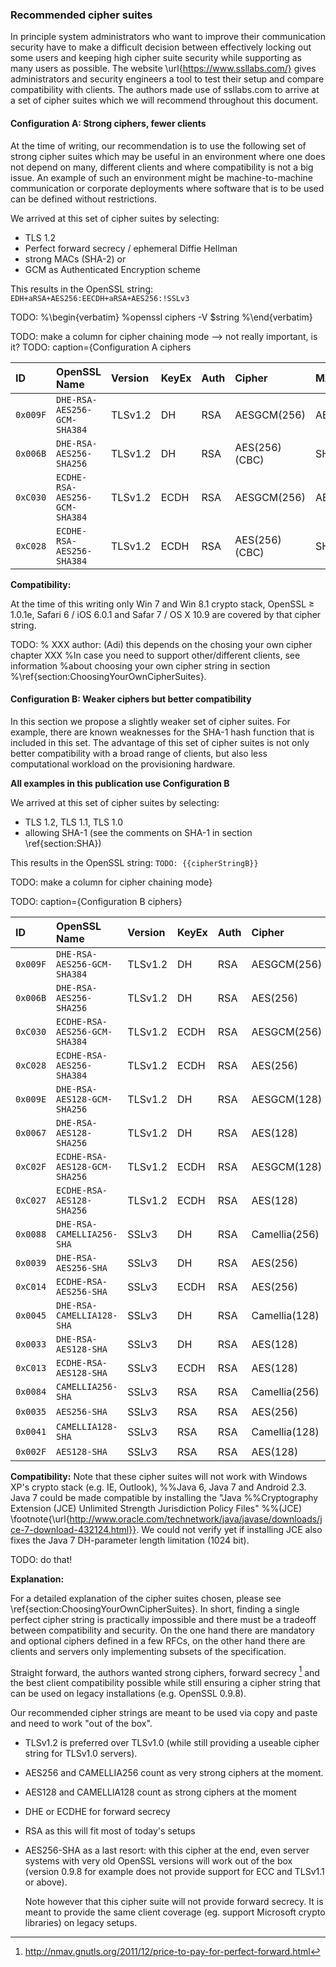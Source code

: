 ### Recommended cipher suites

In principle system administrators who want to improve their communication security
have to make a difficult decision between effectively locking out some users and 
keeping high cipher suite security while supporting as many users as possible.
The website \url{https://www.ssllabs.com/} gives administrators and security engineers
a tool to test their setup and compare compatibility with clients. The authors made 
use of ssllabs.com to arrive at a set of cipher suites which we will recommend 
throughout this document.

<!-- Caution: these settings can only represent a subjective
choice of the authors at the time of writing. It might be a wise choice to
select your own and review cipher suites based on the instructions in section
\ref{section:ChoosingYourOwnCipherSuites}} -->


#### Configuration A: Strong ciphers, fewer clients

At the time of writing, our recommendation is to use the following set of strong cipher
suites which may be useful in an environment where one does not depend on many,
different clients and where compatibility is not a big issue.  An example
of such an environment might be machine-to-machine communication or corporate
deployments where software that is to be used can be defined without restrictions.


We arrived at this set of cipher suites by selecting:

  * TLS 1.2
  * Perfect forward secrecy / ephemeral Diffie Hellman
  * strong MACs (SHA-2) or
  * GCM as Authenticated Encryption scheme

This results in the OpenSSL string: `EDH+aRSA+AES256:EECDH+aRSA+AES256:!SSLv3`

TODO:
%\begin{verbatim}
%openssl ciphers -V $string
%\end{verbatim}



TODO: make a column for cipher chaining mode --> not really important, is it?
TODO: caption={Configuration A ciphers

| ID     | OpenSSL Name                  | Version | KeyEx | Auth | Cipher         | MAC    |
|:-------|:------------------------------|:--------|:------|:-----|:---------------|:-------|
`0x009F` | `DHE-RSA-AES256-GCM-SHA384`   | TLSv1.2 | DH    | RSA  | AESGCM(256)    | AEAD   |
`0x006B` | `DHE-RSA-AES256-SHA256`       | TLSv1.2 | DH    | RSA  | AES(256) (CBC) | SHA256 |
`0xC030` | `ECDHE-RSA-AES256-GCM-SHA384` | TLSv1.2 | ECDH  | RSA  | AESGCM(256)    | AEAD   |
`0xC028` | `ECDHE-RSA-AES256-SHA384`     | TLSv1.2 | ECDH  | RSA  | AES(256) (CBC) | SHA384 |

**Compatibility:**

At the time of this writing only Win 7 and Win 8.1 crypto stack,
OpenSSL &ge; 1.0.1e, Safari 6 / iOS 6.0.1 and Safar 7 / OS X 10.9
are covered by that cipher string.

TODO:
% XXX author: (Adi) this depends on the chosing your own cipher chapter XXX
%In case you need to support other/different clients, see information
%about choosing your own cipher string in section
%\ref{section:ChoosingYourOwnCipherSuites}.

#### Configuration B: Weaker ciphers but better compatibility

In this section we propose a slightly weaker set of cipher suites.  For
example, there are known weaknesses for the SHA-1 hash function that is
included in this set.  The advantage of this set of cipher suites is not only
better compatibility with a broad range of clients, but also less computational
workload on the provisioning hardware.


**All examples in this publication use Configuration B**

We arrived at this set of cipher suites by selecting:

  * TLS 1.2, TLS 1.1, TLS 1.0
  * allowing SHA-1 (see the comments on SHA-1 in section \ref{section:SHA})

This results in the OpenSSL string:
`TODO: {{cipherStringB}}`

TODO: make a column for cipher chaining mode}

TODO: caption={Configuration B ciphers}

| ID       | OpenSSL Name                  | Version | KeyEx | Auth | Cipher          | MAC    |
|:---------|:------------------------------|:--------|:------|:-----|:----------------|:-------|
| `0x009F` | `DHE-RSA-AES256-GCM-SHA384`   | TLSv1.2 | DH    | RSA  | AESGCM(256)     | AEAD   |
| `0x006B` | `DHE-RSA-AES256-SHA256`       | TLSv1.2 | DH    | RSA  | AES(256)        | SHA256 |
| `0xC030` | `ECDHE-RSA-AES256-GCM-SHA384` | TLSv1.2 | ECDH  | RSA  | AESGCM(256)     | AEAD   |
| `0xC028` | `ECDHE-RSA-AES256-SHA384`     | TLSv1.2 | ECDH  | RSA  | AES(256)        | SHA384 |
| `0x009E` | `DHE-RSA-AES128-GCM-SHA256`   | TLSv1.2 | DH    | RSA  | AESGCM(128)     | AEAD   |
| `0x0067` | `DHE-RSA-AES128-SHA256`       | TLSv1.2 | DH    | RSA  | AES(128)        | SHA256 |
| `0xC02F` | `ECDHE-RSA-AES128-GCM-SHA256` | TLSv1.2 | ECDH  | RSA  | AESGCM(128)     | AEAD   |
| `0xC027` | `ECDHE-RSA-AES128-SHA256`     | TLSv1.2 | ECDH  | RSA  | AES(128)        | SHA256 |
| `0x0088` | `DHE-RSA-CAMELLIA256-SHA`     | SSLv3   | DH    | RSA  | Camellia(256)   | SHA1   |
| `0x0039` | `DHE-RSA-AES256-SHA`          | SSLv3   | DH    | RSA  | AES(256)        | SHA1   |
| `0xC014` | `ECDHE-RSA-AES256-SHA`        | SSLv3   | ECDH  | RSA  | AES(256)        | SHA1   |
| `0x0045` | `DHE-RSA-CAMELLIA128-SHA`     | SSLv3   | DH    | RSA  | Camellia(128)   | SHA1   |
| `0x0033` | `DHE-RSA-AES128-SHA`          | SSLv3   | DH    | RSA  | AES(128)        | SHA1   |
| `0xC013` | `ECDHE-RSA-AES128-SHA`        | SSLv3   | ECDH  | RSA  | AES(128)        | SHA1   |
| `0x0084` | `CAMELLIA256-SHA`             | SSLv3   | RSA   | RSA  | Camellia(256)   | SHA1   |
| `0x0035` | `AES256-SHA`                  | SSLv3   | RSA   | RSA  | AES(256)        | SHA1   |
| `0x0041` | `CAMELLIA128-SHA`             | SSLv3   | RSA   | RSA  | Camellia(128)   | SHA1   |
| `0x002F` | `AES128-SHA`                  | SSLv3   | RSA   | RSA  | AES(128)        | SHA1   |

**Compatibility:**
Note that these cipher suites will not work with Windows XP's crypto stack (e.g. IE, Outlook), 
%%Java 6, Java 7 and Android 2.3. Java 7 could be made compatible by installing the "Java 
%%Cryptography Extension (JCE) Unlimited Strength Jurisdiction Policy Files"
%%(JCE) \footnote{\url{http://www.oracle.com/technetwork/java/javase/downloads/jce-7-download-432124.html}}.
We could not verify yet if installing JCE also fixes the Java 7
DH-parameter length limitation (1024 bit). 

TODO: do that!

**Explanation:**

For a detailed explanation of the cipher suites chosen, please see
\ref{section:ChoosingYourOwnCipherSuites}. In short, finding a single perfect cipher
string is practically impossible and there must be a tradeoff between compatibility and security. 
On the one hand there are mandatory and optional ciphers defined in a few RFCs, 
on the other hand there are clients and servers only implementing subsets of the 
specification.

Straight forward, the authors wanted strong ciphers, forward secrecy [^gnutls]
and the best client compatibility possible while still ensuring a cipher string that can be
used on legacy installations (e.g. OpenSSL 0.9.8). 

[^gnutls]: <http://nmav.gnutls.org/2011/12/price-to-pay-for-perfect-forward.html>

Our recommended cipher strings are meant to be used via copy and paste and need to work
"out of the box".

  * TLSv1.2 is preferred over TLSv1.0 (while still providing a useable cipher
      string for TLSv1.0 servers).
  * AES256 and CAMELLIA256 count as very strong ciphers at the moment.
  * AES128 and CAMELLIA128 count as strong ciphers at the moment
  * DHE or ECDHE for forward secrecy
  * RSA as this will fit most of today's setups
  * AES256-SHA as a last resort: with this cipher at the end, even server
    systems with very old OpenSSL versions will work out of the box (version 0.9.8 for example does not
    provide support for ECC and TLSv1.1 or above).
    
    Note however that this cipher suite will not provide forward secrecy. It
    is meant to provide the same client coverage (eg. support Microsoft crypto
    libraries) on legacy setups.

